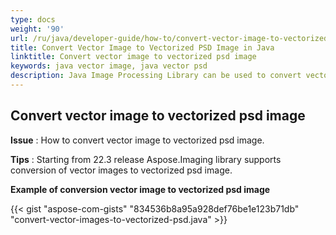 ```yaml
---
type: docs
weight: '90'
url: /ru/java/developer-guide/how-to/convert-vector-image-to-vectorized-psd
title: Convert Vector Image to Vectorized PSD Image in Java
linktitle: Convert vector image to vectorized psd image
keywords: java vector image, java vector psd
description: Java Image Processing Library can be used to convert vector images to vectorized psd as shown in the Java code.
---
```


**Convert vector image to vectorized psd image**
-----------------------------------------

**Issue** : How to convert vector image to vectorized psd image.

**Tips** : Starting from 22.3 release Aspose.Imaging library supports conversion of vector images to vectorized psd image.

**Example of conversion vector image to vectorized psd image**

{{< gist "aspose-com-gists" "834536b8a95a928def76be1e123b71db" "convert-vector-images-to-vectorized-psd.java" >}}
